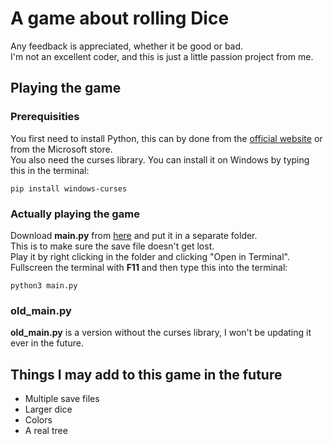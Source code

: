 # A game about rolling Dice

Any feedback is appreciated, whether it be good or bad.</br>
I'm not an excellent coder, and this is just a little passion project from me.

## Playing the game

### Prerequisities

You first need to install Python, this can by done from the [official website](https://www.python.org/downloads/) or from the Microsoft store.</br>
You also need the curses library. You can install it on Windows by typing this in the terminal:
```
pip install windows-curses
```

### Actually playing the game

Download **main.py** from [here](https://github.com/0versc0re/A-game-about-rolling-Dice/releases/tag/v.1.6.2) and put it in a separate folder.</br>
This is to make sure the save file doesn't get lost.</br>
Play it by right clicking in the folder and clicking "Open in Terminal". Fullscreen the terminal with **F11** and then type this into the terminal:
```
python3 main.py
```

### old_main.py

**old_main.py** is a version without the curses library, I won't be updating it ever in the future.

## Things I may add to this game in the future

+ Multiple save files
+ Larger dice
+ Colors
+ A real tree
